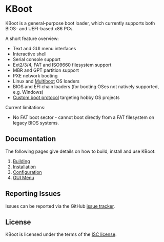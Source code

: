 KBoot
=====

KBoot is a general-purpose boot loader, which currently supports both BIOS- and
UEFI-based x86 PCs.

A short feature overview:

 * Text and GUI menu interfaces
 * Interactive shell
 * Serial console support
 * Ext2/3/4, FAT and ISO9660 filesystem support
 * MBR and GPT partition support
 * PXE network booting
 * Linux and
   [Multiboot](https://www.gnu.org/software/grub/manual/multiboot/multiboot.html)
   OS loaders
 * BIOS and EFI chain loaders (for booting OSes not natively supported, e.g.
   Windows)
 * [Custom boot protocol](documentation/kboot-protocol.md) targeting hobby OS
   projects

Current limitations:

 * No FAT boot sector - cannot boot directly from a FAT filesystem on legacy
   BIOS systems.

Documentation
-------------

The following pages give details on how to build, install and use KBoot:

 1. [Building](documentation/guide/building.md)
 2. [Installation](documentation/guide/installation.md)
 3. [Configuration](documentation/guide/configuration.md)
 4. [GUI Menu](documentation/guide/gui.md)

Reporting Issues
----------------

Issues can be reported via the GitHub
[issue tracker](https://github.com/aejsmith/kboot/issues).

License
-------

KBoot is licensed under the terms of the [ISC license](documentation/license.md).
